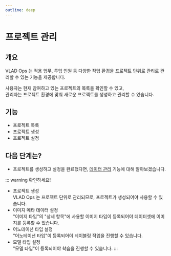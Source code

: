 ```yaml
---
outline: deep
---
```


# 프로젝트 관리

## 개요
VLAD Ops 는 적용 업무, 투입 인원 등 다양한 작업 환경을 프로젝트 단위로 관리로 관리할 수 있는 기능을 제공합니다.

사용자는 현재 참여하고 있는 프로젝트의 목록을 확인할 수 있고,  
관리자는 프로젝트 환경에 맞춰 새로운 프로젝트를 생성하고 관리할 수 있습니다.


## 기능

- 프로젝트 목록  
- 프로젝트 생성  
- 프로젝트 설정  


## 다음 단계는?
- 프로젝트를 생성하고 설정을 완료했다면, [데이터 관리](./intro-dataset) 기능에 대해 알아보겠습니다.

::: warning 확인하세요!
- 프로젝트 생성  
  VLAD Ops 는 프로젝트 단위로 관리되므로, 프로젝트가 생성되어야 사용할 수 있습니다.
- 이미지 메타 데이터 설정  
  "이미지 타입"의 "상세 항목"에 사용할 이미지 타입이 등록되어야 데이터셋에 이미지를 등록할 수 있습니다.
- 어노테이션 타입 설정  
  "어노테이션 타입"이 등록되어야 레이블링 작업을 진행할 수 있습니다.
- 모델 타입 설정  
  "모델 타입"이 등록되어야 학습을 진행할 수 있습니다.
:::
